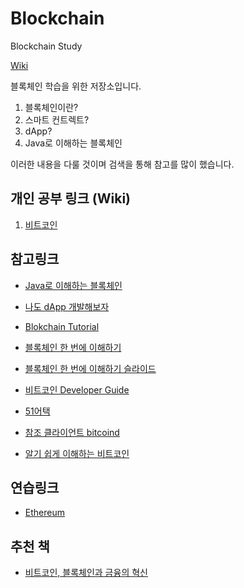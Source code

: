 # Blockchain

Blockchain Study

[Wiki](https://github.com/KimHunJin/Blockchain/wiki)

블록체인 학습을 위한 저장소입니다. 

1. 블록체인이란?
2. 스마트 컨트렉트?
3. dApp?
4. Java로 이해하는 블록체인

이러한 내용을 다룰 것이며 검색을 통해 참고를 많이 했습니다.

## 개인 공부 링크 (Wiki)
1. [비트코인](https://github.com/KimHunJin/Blockchain/wiki/%EB%B9%84%ED%8A%B8%EC%BD%94%EC%9D%B8)

## 참고링크

* [Java로 이해하는 블록체인](http://guruble.com/java-%EC%BD%94%EB%93%9C%EB%A1%9C-%EC%9D%B4%ED%95%B4%ED%95%98%EB%8A%94-%EB%B8%94%EB%A1%9D%EC%B2%B4%EC%9D%B8blockchain/)

* [나도 dApp 개발해보자](http://www.chaintalk.io/archive/lecture/1)

* [Blokchain Tutorial](https://www.edureka.co/blog/blockchain-tutorial/)

* [블록체인 한 번에 이해하기](http://homoefficio.github.io/2017/11/19/%EB%B8%94%EB%A1%9D%EC%B2%B4%EC%9D%B8-%ED%95%9C-%EB%B2%88%EC%97%90-%EC%9D%B4%ED%95%B4%ED%95%98%EA%B8%B0/)
* [블록체인 한 번에 이해하기 슬라이드](https://www.slideshare.net/hanmomhanda/ss-82430766)

* [비트코인 Developer Guide](https://bitcoin.org/en/developer-guide#proof-of-work)

* [51어택](https://ethereum.stackexchange.com/questions/545/security-measures-to-overcome-51-attack)

* [참조 클라이언트 bitcoind](https://en.bitcoin.it/wiki/Bitcoind#cite_note-1)

* [알기 쉽게 이해하는 비트코인](http://www.leejungmin.org/post/2017/05/30/mastering-bitcoin/)

## 연습링크

* [Ethereum](https://ethereum.github.io/browser-solidity/#optimize=false&version=soljson-v0.4.20+commit.3155dd80.js)


## 추천 책
* [비트코인, 블록체인과 금융의 혁신](http://www.aladin.co.kr/shop/wproduct.aspx?ItemId=68407419)
